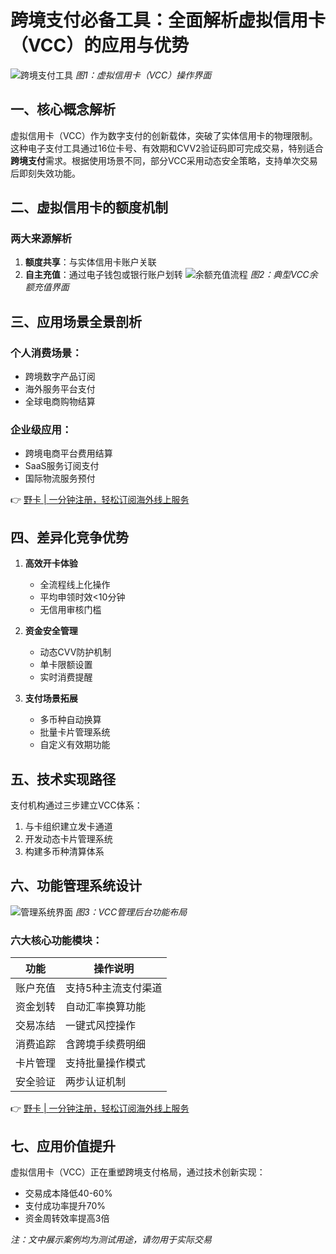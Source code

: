 # 跨境支付必备工具：全面解析虚拟信用卡（VCC）的应用与优势

![跨境支付工具](https://inews.gtimg.com/om_bt/OxQ1J16GgeMT4Z2JIMoek-OkH3OzAwx_Ub8XLhS1lFDRcAA/641)
*图1：虚拟信用卡（VCC）操作界面*

## 一、核心概念解析
虚拟信用卡（VCC）作为数字支付的创新载体，突破了实体信用卡的物理限制。这种电子支付工具通过16位卡号、有效期和CVV2验证码即可完成交易，特别适合**跨境支付**需求。根据使用场景不同，部分VCC采用动态安全策略，支持单次交易后即刻失效功能。

## 二、虚拟信用卡的额度机制
### 两大来源解析
1. **额度共享**：与实体信用卡账户关联
2. **自主充值**：通过电子钱包或银行账户划转
![余额充值流程](https://inews.gtimg.com/om_bt/OP9Su-U5Sh5gDjhJ8KinrgHqiPV8-Pmb6jBm5m5ZtRZlgAA/641)
*图2：典型VCC余额充值界面*

## 三、应用场景全景剖析
### 个人消费场景：
- 跨境数字产品订阅
- 海外服务平台支付
- 全球电商购物结算

### 企业级应用：
- 跨境电商平台费用结算
- SaaS服务订阅支付
- 国际物流服务预付

👉 [野卡 | 一分钟注册，轻松订阅海外线上服务](https://bbtdd.com/yeka)

## 四、差异化竞争优势
1. **高效开卡体验**
   - 全流程线上化操作
   - 平均申领时效<10分钟
   - 无信用审核门槛

2. **资金安全管理**
   - 动态CVV防护机制
   - 单卡限额设置
   - 实时消费提醒

3. **支付场景拓展**
   - 多币种自动换算
   - 批量卡片管理系统
   - 自定义有效期功能

## 五、技术实现路径
支付机构通过三步建立VCC体系：
1. 与卡组织建立发卡通道
2. 开发动态卡片管理系统
3. 构建多币种清算体系

## 六、功能管理系统设计
![管理系统界面](https://inews.gtimg.com/om_bt/OuVuPjICW2uJcz4sglRaRCO2r8d9vffJjiucCdM_K37yIAA/641)
*图3：VCC管理后台功能布局*

### 六大核心功能模块：
| 功能       | 操作说明                   |
|------------|---------------------------|
| 账户充值   | 支持5种主流支付渠道        |
| 资金划转   | 自动汇率换算功能           |
| 交易冻结   | 一键式风控操作             |
| 消费追踪   | 含跨境手续费明细           |
| 卡片管理   | 支持批量操作模式           |
| 安全验证   | 两步认证机制               |

👉 [野卡 | 一分钟注册，轻松订阅海外线上服务](https://bbtdd.com/yeka)

## 七、应用价值提升
虚拟信用卡（VCC）正在重塑跨境支付格局，通过技术创新实现：
- 交易成本降低40-60%
- 支付成功率提升70%
- 资金周转效率提高3倍

*注：文中展示案例均为测试用途，请勿用于实际交易*